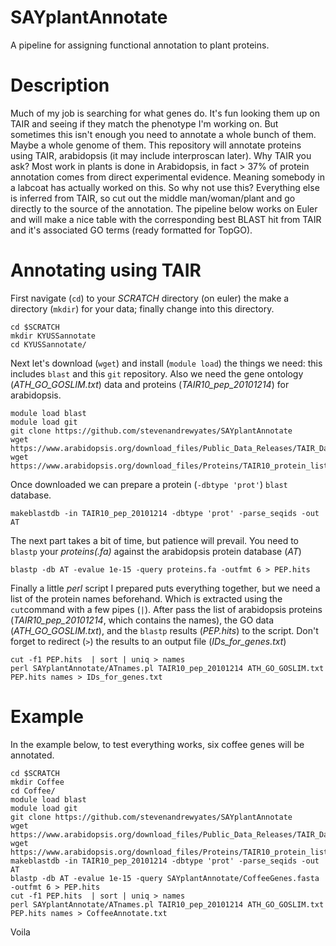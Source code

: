 # SAYplantAnnotate

A pipeline for assigning functional annotation to plant proteins.

# Description
Much of my job is searching for what genes do. It's fun looking them up on TAIR and seeing if they match the phenotype I'm working on. But sometimes this isn't enough you need to annotate a whole bunch of them. Maybe a whole genome of them. This repository will annotate proteins using TAIR, arabidopsis (it may include interproscan later). Why TAIR you ask? Most work in plants is done in Arabidopsis, in fact > 37% of protein annotation comes from direct experimental evidence. Meaning somebody in a labcoat has actually worked on this. So why not use this? Everything else is inferred from TAIR, so cut out the middle man/woman/plant and go directly to the source of the annotation. The pipeline below works on Euler and will make a nice table with the corresponding best BLAST hit from TAIR and it's associated GO terms (ready formatted for TopGO).

# Annotating using TAIR

First navigate (`cd`) to your *SCRATCH* directory (on euler) the make a directory (`mkdir`) for your data; finally change into this directory.
```
cd $SCRATCH
mkdir KYUSSannotate
cd KYUSSannotate/
```

Next let's download (`wget`) and install (`module load`) the things we need: this includes `blast` and this `git` repository. Also we need the gene ontology (*ATH_GO_GOSLIM.txt*) data and proteins (*TAIR10_pep_20101214*) for arabidopsis.

```
module load blast
module load git
git clone https://github.com/stevenandrewyates/SAYplantAnnotate
wget https://www.arabidopsis.org/download_files/Public_Data_Releases/TAIR_Data_20140630/ATH_GO_GOSLIM.txt
wget https://www.arabidopsis.org/download_files/Proteins/TAIR10_protein_lists/TAIR10_pep_20101214
```

Once downloaded we can prepare a protein (`-dbtype 'prot'`) `blast` database.

```
makeblastdb -in TAIR10_pep_20101214 -dbtype 'prot' -parse_seqids -out AT
```

The next part takes a bit of time, but patience will prevail. You need to `blastp` your *proteins(.fa)* against the arabidopsis protein database (*AT*) 

```
blastp -db AT -evalue 1e-15 -query proteins.fa -outfmt 6 > PEP.hits
```

Finally a little *perl* script I prepared puts everything together, but we need a list of the protein names beforehand. Which is extracted using the `cut`command with a few pipes (`|`). After pass the list of arabidopsis proteins (*TAIR10_pep_20101214*, which contains the names), the GO data (*ATH_GO_GOSLIM.txt*), and the `blastp` results (*PEP.hits*) to the script. Don't forget to redirect (`>`) the results to an output file (*IDs_for_genes.txt*)  

```
cut -f1 PEP.hits  | sort | uniq > names
perl SAYplantAnnotate/ATnames.pl TAIR10_pep_20101214 ATH_GO_GOSLIM.txt PEP.hits names > IDs_for_genes.txt
```

# Example

In the example below, to test everything works, six coffee genes will be annotated.

```
cd $SCRATCH
mkdir Coffee
cd Coffee/
module load blast
module load git
git clone https://github.com/stevenandrewyates/SAYplantAnnotate
wget https://www.arabidopsis.org/download_files/Public_Data_Releases/TAIR_Data_20140630/ATH_GO_GOSLIM.txt
wget https://www.arabidopsis.org/download_files/Proteins/TAIR10_protein_lists/TAIR10_pep_20101214
makeblastdb -in TAIR10_pep_20101214 -dbtype 'prot' -parse_seqids -out AT
blastp -db AT -evalue 1e-15 -query SAYplantAnnotate/CoffeeGenes.fasta -outfmt 6 > PEP.hits
cut -f1 PEP.hits  | sort | uniq > names
perl SAYplantAnnotate/ATnames.pl TAIR10_pep_20101214 ATH_GO_GOSLIM.txt PEP.hits names > CoffeeAnnotate.txt
```

Voila
